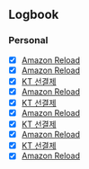 

## Logbook
### Personal
- [x] [Amazon Reload](things:///show?id=6ep6Pu8tS6rEHzTeCRfsUA)
- [x] [Amazon Reload](things:///show?id=KzwUHBU5JkQzQccz3cYDS)
- [x] [KT 선결제](things:///show?id=2yhEQNXNYZ8A4QaAi58TsL)
- [x] [Amazon Reload](things:///show?id=NkNxSregQwqypX2bxQFonE)
- [x] [KT 선결제](things:///show?id=Rj6axuhzKRzJM5kH2C6HY7)
- [x] [Amazon Reload](things:///show?id=FDpRcUk16QiEAzYAVTsuHf)
- [x] [KT 선결제](things:///show?id=NSLmwJM5UQed6BcsuBRhT5)
- [x] [Amazon Reload](things:///show?id=QsNo2Cqjyn3SVZAP3zPUV)
- [x] [KT 선결제](things:///show?id=FizcD5ETHFqyS1UCbZPpeK)
- [x] [Amazon Reload](things:///show?id=8RQmGrembw5NToX3Zb69Fi)